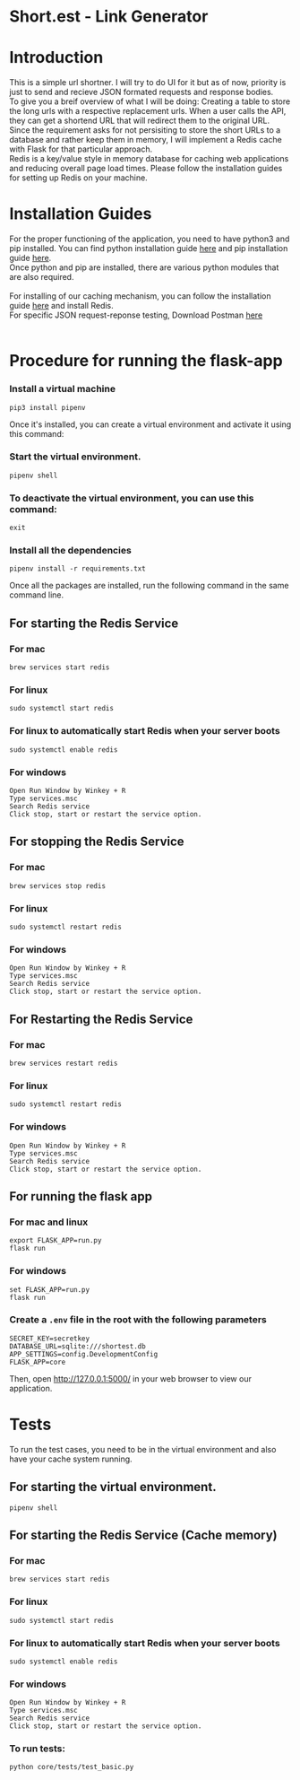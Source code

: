 # Short.est - Link Generator

# Introduction

This is a simple url shortner. I will try to do UI for it but as of now, priority is just to send and recieve JSON formated requests and response bodies.
<br>
To give you a breif overview of what I will be doing: Creating a table to store the long urls with a respective replacement urls. When a user calls the API, they can get a shortend URL that will redirect them to the original URL.
Since the requirement asks for not persisiting to store the short URLs to a database and rather keep them in memory, I will implement a Redis cache with Flask for that particular approach. 
<br>
Redis is a key/value style in memory database for caching web applications and reducing overall page load times. Please follow the installation guides for setting up Redis on your machine.

# Installation Guides

For the proper functioning of the application, you need to have python3 and pip installed. You can find python installation guide [here](https://www.python.org/downloads/) and pip installation guide [here](https://pip.pypa.io/en/stable/installation/). \
Once python and pip are installed, there are various python modules that are also required. \
<br>
For installing of our caching mechanism, you can follow the installation guide [here](https://redis.io/docs/getting-started/installation/) and install Redis. 
<br>
For specific JSON request-reponse testing, Download Postman [here](https://www.postman.com/downloads/)<br>
<br>

# Procedure for running the flask-app
### Install a virtual machine

    pip3 install pipenv

Once it's installed, you can create a virtual environment and activate it using this command:

### Start the virtual environment.

    pipenv shell
###  To deactivate the virtual environment, you can use this command:

    exit
### Install all the dependencies

    pipenv install -r requirements.txt


Once all the packages are installed, run the following command in the same command line.

## For starting the Redis Service
### For mac

    brew services start redis
### For linux

    sudo systemctl start redis

### For linux to automatically start Redis when your server boots

    sudo systemctl enable redis
### For windows

    Open Run Window by Winkey + R
    Type services.msc
    Search Redis service
    Click stop, start or restart the service option.

## For stopping the Redis Service

### For mac

    brew services stop redis
### For linux

    sudo systemctl restart redis
### For windows

    Open Run Window by Winkey + R
    Type services.msc
    Search Redis service
    Click stop, start or restart the service option.

## For Restarting the Redis Service

### For mac

    brew services restart redis
### For linux

    sudo systemctl restart redis
### For windows

    Open Run Window by Winkey + R
    Type services.msc
    Search Redis service
    Click stop, start or restart the service option.

## For running the flask app
### For mac and linux

    export FLASK_APP=run.py
    flask run
### For windows

    set FLASK_APP=run.py
    flask run

### Create a ```.env``` file in the root with the following parameters
    SECRET_KEY=secretkey
    DATABASE_URL=sqlite:///shortest.db
    APP_SETTINGS=config.DevelopmentConfig
    FLASK_APP=core

Then, open http://127.0.0.1:5000/ in your web browser to view our application.

# Tests
To run the test cases, you need to be in the virtual environment and also have your cache system running. 
<br>

## For starting the virtual environment.

    pipenv shell

## For starting the Redis Service (Cache memory)
### For mac

    brew services start redis
### For linux

    sudo systemctl start redis

### For linux to automatically start Redis when your server boots

    sudo systemctl enable redis
### For windows

    Open Run Window by Winkey + R
    Type services.msc
    Search Redis service
    Click stop, start or restart the service option.

### To run tests:

    python core/tests/test_basic.py


